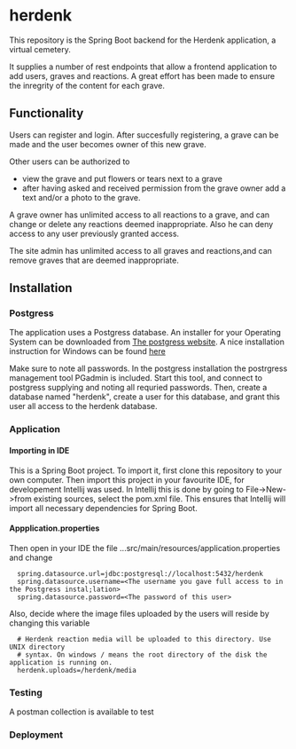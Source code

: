 # herdenk

This repository is the Spring Boot backend for the Herdenk application, a virtual cemetery.

It supplies a number of rest endpoints that allow a frontend application to add users, graves
and reactions. A great effort has been made to ensure the inregrity of the content for each grave.

## Functionality

Users can register and login. After succesfully registering, a grave can be made and the user becomes 
owner of this new grave.

Other users can be authorized to 
- view the grave and put flowers or tears next to a grave
- after having asked and received permission from the grave owner
  add a text and/or a photo to the grave.

A grave owner has unlimited access to all reactions to a grave, and can change or delete any
reactions deemed inappropriate. Also he can deny access to any user previously granted access.

The site admin has unlimited access to all graves and reactions,and can remove graves that
are deemed inappropriate.

## Installation

### Postgress

The application uses a Postgress database. An installer for your Operating System can be downloaded 
from [The postgress website](https://www.postgresql.org/download/).
A nice installation instruction for Windows can be found [here](https://www.2ndquadrant.com/en/blog/pginstaller-install-postgresql/)

Make sure to note all passwords.
In the postgress installation the postrgress management tool PGadmin is included. Start this tool,
and connect to postgress supplying and noting all requried passwords.
Then, create a database named "herdenk", create a user for this database, and grant this user
all access to the herdenk database. 


### Application

#### Importing in IDE
This is a Spring Boot project. To import it, first clone this repository to your own computer.
Then import this project in your favourite IDE, for developement Intellij was used. In Intellij
this is done by going to File->New->from existing sources, select the pom.xml file. This ensures
that Intellij will import all necessary dependencies for Spring Boot.

#### Appplication.properties
Then open in your IDE the file ...src/main/resources/application.properties and change 
```
  spring.datasource.url=jdbc:postgresql://localhost:5432/herdenk
  spring.datasource.username=<The username you gave full access to in the Postgress instal;lation>
  spring.datasource.password=<The password of this user>
```

Also, decide where the image files uploaded by the users will reside by changing this variable
```
  # Herdenk reaction media will be uploaded to this directory. Use UNIX directory
  # syntax. On windows / means the root directory of the disk the application is running on.
  herdenk.uploads=/herdenk/media
```

### Testing

A postman collection is available to test 

### Deployment


  

